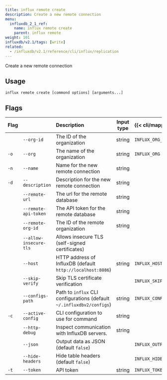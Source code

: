 ```yaml
---
title: influx remote create
description: Create a new remote connection
menu:
  influxdb_2_1_ref:
    name: influx remote create
    parent: influx remote
weight: 101
influxdb/v2.1/tags: [write]
related:
  - /influxdb/v2.1/reference/cli/influx/replication
---
```


Create a new remote connection

## Usage
```
influx remote create [commond options] [arguments...]
```

## Flags

| Flag |                        | Description                                                           | Input type | {{< cli/mapped >}}    |
|:-----|:-----------------------|:----------------------------------------------------------------------|:----------:|:----------------------|
|      | `--org-id`             | The ID of the organization                                            | string     | `INFLUX_ORG_ID`       |
| `-o` | `--org`                | The name of the organization                                          | string     | `INFLUX_ORG`          |
| `-n` | `--name`               | Name for the new remote connection                                    | string     |                       |
| `-d` | `--description`        | Description for the new remote connection                             | string     |                       |
|      | `--remote-url`         | The url for the remote database                                       | string     |                       |
|      | `--remote-api-token`   | The API token for the remote database                                 | string     |                       |
|      | `--remote-org-id`      | The ID of the remote organization                                     | string     |                       |
|      | `--allow-insecure-tls` | Allows insecure TLS (self-signed certificates)                        |            |                       |
|      | `--host`               | HTTP address of InfluxDB (default `http://localhost:8086`)            | string     | `INFLUX_HOST`         |
|      | `--skip-verify`        | Skip TLS certificate verification                                     |            | `INFLUX_SKIP_VERIFY`  |
|      | `--configs-path`       | Path to `influx` CLI configurations (default `~/.influxdbv2/configs`) | string     | `INFLUX_CONFIGS_PATH` |
| `-c` | `--active-config`      | CLI configuration to use for command                                  | string     |                       |
|      | `--http-debug`         | Inspect communication with InfluxDB servers.                          | string     |                       |
|      | `--json`               | Output data as JSON (default `false`)                                 |            | `INFLUX_OUTPUT_JSON`  |
|      | `--hide-headers`       | Hide table headers (default `false`)                                  |            | `INFLUX_HIDE_HEADERS` |
| `-t` | `--token`              | API token                                                             | string     | `INFLUX_TOKEN`        |
